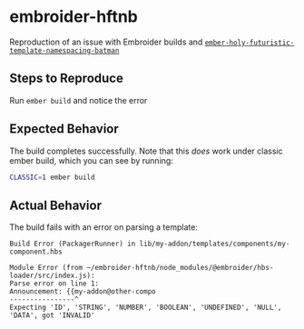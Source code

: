 # embroider-hftnb

Reproduction of an issue with Embroider builds and [`ember-holy-futuristic-template-namespacing-batman`](https://github.com/rwjblue/ember-holy-futuristic-template-namespacing-batman)

## Steps to Reproduce

Run `ember build` and notice the error

## Expected Behavior

The build completes successfully. Note that this _does_ work under classic ember build, which you can see by running:

```sh
CLASSIC=1 ember build
```

## Actual Behavior

The build fails with an error on parsing a template:

```
Build Error (PackagerRunner) in lib/my-addon/templates/components/my-component.hbs

Module Error (from ~/embroider-hftnb/node_modules/@embroider/hbs-loader/src/index.js):
Parse error on line 1:
Announcement: {{my-addon@other-compo
----------------^
Expecting 'ID', 'STRING', 'NUMBER', 'BOOLEAN', 'UNDEFINED', 'NULL', 'DATA', got 'INVALID'
```
